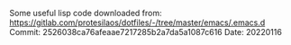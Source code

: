 Some useful lisp code downloaded from:
https://gitlab.com/protesilaos/dotfiles/-/tree/master/emacs/.emacs.d
Commit: 2526038ca76afeaae7217285b2a7da5a1087c616
Date: 20220116
